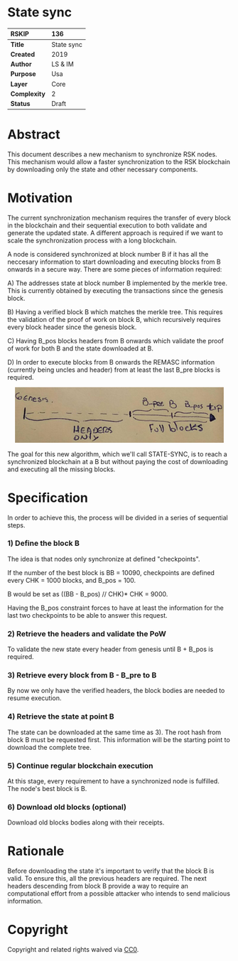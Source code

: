 # State sync

|RSKIP          |136           |
| :------------ |:-------------|
|**Title**      |State sync|
|**Created**    |2019 |
|**Author**     |LS & IM |
|**Purpose**    |Usa |
|**Layer**      |Core |
|**Complexity** |2 |
|**Status**     |Draft |

# **Abstract**

This document describes a new mechanism to synchronize RSK nodes. This mechanism would allow a faster synchronization to the RSK blockchain by downloading only the state and other necessary components.


# Motivation

The current synchronization mechanism requires the transfer of every block in the blockchain and their sequential execution to both validate and generate the updated state. A different approach is required if we want to scale the synchronization process with a long blockchain.

A node is considered synchronized at block number B if it has all the neccesary information to start downloading and executing blocks from B onwards in a secure way. There are some pieces of information required:

A) The addresses state at block number B implemented by the merkle tree. This is currently obtained by executing the transactions since the genesis block. 

B) Having a verified block B which matches the merkle tree. This requires the validation of the proof of work on block B, which recursively requires every block header since the genesis block.

C) Having B_pos blocks headers from B onwards which validate the proof of work for both B and the state downloaded at B.

D) In order to execute blocks from B onwards the REMASC information (currently being uncles and header) from at least the last B_pre blocks is required.

<p align="center">
    <img src="./RSKIP136/timeline.jpg" height=125>
</p>

The goal for this new algorithm, which we'll call STATE-SYNC, is to reach a synchronized blockchain at a B but without paying the cost of downloading and executing all the missing blocks.

# Specification

In order to achieve this, the process will be divided in a series of sequential steps.

### 1) Define the block B
The idea is that nodes only synchronize at defined "checkpoints". 

If the number of the best block is BB = 10090,  checkpoints are defined every CHK = 1000 blocks, and B_pos = 100. 

B would be set as ((BB - B_pos) // CHK)* CHK = 9000.

Having the B_pos constraint forces to have at least the information for the last two checkpoints to be able to answer this request.

### 2) Retrieve the headers and validate the PoW
To validate the new state every header from genesis until B + B_pos is required.

### 3) Retrieve every block from B - B_pre to B
By now we only have the verified headers, the block bodies are needed to resume execution.

### 4) Retrieve the state at point B
The state can be downloaded at the same time as 3).
The root hash from block B must be requested first. This information will be the starting point to download the complete tree.

### 5) Continue regular blockchain execution
At this stage, every requirement to have a synchronized node is fulfilled. The node's best block is B.

### 6) Download old blocks (optional)
Download old blocks bodies along with their receipts.

# Rationale

Before downloading the state it's important to verify that the block B is valid. To ensure this, all the previous headers are required.
The next headers descending from block B provide a way to require an computational effort from a possible attacker who intends to send malicious information.

# **Copyright**

Copyright and related rights waived via [CC0](https://creativecommons.org/publicdomain/zero/1.0/).
